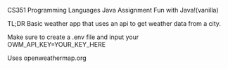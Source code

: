 CS351 Programming Languages Java Assignment
Fun with Java!(vanilla)

TL;DR
Basic weather app that uses an api to get weather data from a city.

Make sure to create a .env file and input your  OWM_API_KEY=YOUR_KEY_HERE

Uses openweathermap.org
